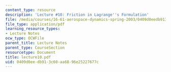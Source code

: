 ```yaml
---
content_type: resource
description: 'Lecture #10: Friction in Lagrange''s Formulation'
file: /media/courses/16-61-aerospace-dynamics-spring-2003/0409d0eedb913c60aa6896e25227677c_lecture10.pdf
file_type: application/pdf
learning_resource_types:
- Lecture Notes
ocw_type: OCWFile
parent_title: Lecture Notes
parent_type: CourseSection
resourcetype: Document
title: lecture10.pdf
uid: 0409d0ee-db91-3c60-aa68-96e25227677c
---
```

